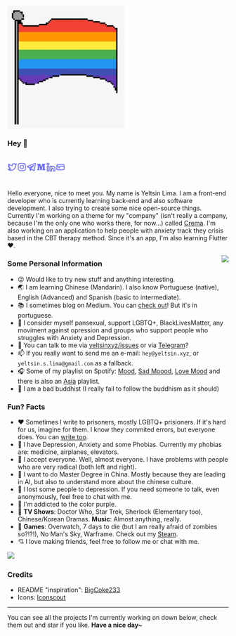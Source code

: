 <img align="center" alt="A big Pride flag" src="img/pride.png">

<br>

### Hey :vulcan_salute:

<br>

<a href="https://link.yeltsin.xyz/twitter">
    <img align="left" alt="Yeltsin Lima | Twitter" width="22px" src="img/twitter.svg">
</a>
<a href="https://link.yeltsin.xyz/instagram">
    <img align="left" alt="Yeltsin Lima | Instagram" width="22px" src="img/instagram.svg">
</a>
<a href="https://t.me/yeltsinxyz">
    <img align="left" alt="Yeltsin Lima | Telegram" width="22px" src="img/telegram.svg">
</a>
<a href="https://link.yeltsin.xyz/medium">
    <img align="left" alt="Yeltsin Lima | Medium" width="22px" src="img/medium.svg">
</a>
<a href="https://link.yeltsin.xyz/linkedin">
    <img align="left" alt="Yeltsin Lima | LinkedIn" width="22px" src="img/linkedin.svg">
</a>
<a href="https://payrequest.me/yeltsinxyz">
    <img align="left" alt="Yeltsin Lima | Payrequest" width="22px" src="img/card.svg">
</a>

<br><br>

Hello everyone, nice to meet you. My name is Yeltsin Lima. I am a front-end developer who is currently learning back-end and also software development. I also trying to create some nice open-source things. Currently I'm working on a theme for my "company" (isn't really a company, because I'm the only one who works there, for now...) called [Crema](https://github.com/yeltsinxyz/crema). I'm also working on an application to help people with anxiety track they crisis based in the CBT therapy method. Since it's an app, I'm also learning Flutter :heart:.

<img align="right" src="https://media.giphy.com/media/jRlP4zbERYW5HoCLvX/giphy.gif">

### Some Personal Information

- 😜 Would like to try new stuff and anything interesting.
- 🌏 I am learning Chinese (Mandarin). I also know Portuguese (native), English (Advanced) and Spanish (basic to intermediate).
- 📚 I sometimes blog on Medium. You can [check out](https://link.yeltsin.xyz/medium)! But it's in portuguese.
- 🌈 I consider myself pansexual, support LGBTQ+, BlackLivesMatter, any moviment against opression and groups who support people who struggles with Anxiety and Depression.
- 💬 You can talk to me via [yeltsinxyz/issues](https://github.com/yeltsinxyz/yeltsinxyz/issues) or via [Telegram](https://t.me/yeltsinxyz)?
- 📫 If you really want to send me an e-mail: `hey@yeltsin.xyz`, or `yeltsin.s.lima@gmail.com` as a fallback.
- 🎧 Some of my playlist on Spotify: [Mood](https://open.spotify.com/playlist/5PT6aeCkGd5aEctdvVcPzt?si=YTUdso2nRFeOJvMMtlgNYw), [Sad Moood](https://open.spotify.com/playlist/2zWQl5EMcX7x3MWZLSJh3C?si=a3p5qzjpSxqaxaURQeSN1Q), [Love Mood](https://open.spotify.com/playlist/3wDhiq7jM82WG0ZS8zfI0o?si=BLe_YnX4TseAXyDGVZWcBA) and there is also an [Asia](https://open.spotify.com/playlist/1UvKFU7FVn2RvdH35ATAPx?si=c9pNz4sFR3Wop5wjG-Z7NA) playlist.
- 🙏 I am a bad buddhist (I really fail to follow the buddhism as it should)

### Fun? Facts

- ❤️ Sometimes I write to prisoners, mostly LGBTQ+ prisioners. If it's hard for us, imagine for them. I know they commited errors, but everyone does. You can [write too](https://writeaprisoner.com).
- 🧡 I have Depression, Anxiety and some Phobias. Currently my phobias are: medicine, airplanes, elevators.
- 💛 I accept everyone. Well, almost everyone. I have problems with people who are very radical (both left and right).
- 💚 I want to do Master Degree in China. Mostly because they are leading in AI, but also to understand more about the chinese culture.
- 💙 I lost some people to depression. If you need someone to talk, even anonymously, feel free to chat with me.
- 💜 I'm addicted to the color purple.
- 🤎 **TV Shows**: Doctor Who, Star Trek, Sherlock (Elementary too), Chinese/Korean Dramas. **Music**: Almost anything, really.
- 🤍 **Games**: Overwatch, 7 days to die (but I am really afraid of zombies so?!?!), No Man's Sky, Warframe. Check out my [Steam](https://steamcommunity.com/id/yeltsinxyz).
- 💘 I love making friends, feel free to follow me or chat with me.

<img src="https://github-readme-stats.vercel.app/api?username=yeltsinxyz&show_icons=true"> 

### Credits

- README "inspiration": [BigCoke233](https://github.com/BigCoke233)
- Icons: [Iconscout](https://iconscout.com/unicons/)

---

You can see all the projects I'm currently working on down below, check them out and star if you like.
**Have a nice day~**
